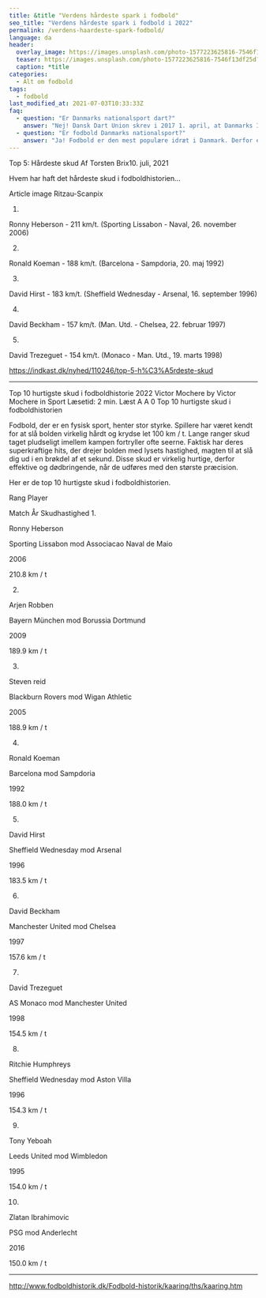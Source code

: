 ```yaml
---
title: &title "Verdens hårdeste spark i fodbold"
seo_title: "Verdens hårdeste spark i fodbold i 2022"
permalink: /verdens-haardeste-spark-fodbold/
language: da
header:
  overlay_image: https://images.unsplash.com/photo-1577223625816-7546f13df25d?ixlib=rb-1.2.1&ixid=MnwxMjA3fDB8MHxwaG90by1wYWdlfHx8fGVufDB8fHx8&auto=format&fit=crop&w=1900&q=5
  teaser: https://images.unsplash.com/photo-1577223625816-7546f13df25d?ixlib=rb-1.2.1&ixid=MnwxMjA3fDB8MHxwaG90by1wYWdlfHx8fGVufDB8fHx8&auto=format&fit=crop&w=400&q=5
  caption: *title
categories:
  - Alt om fodbold
tags:
  - fodbold
last_modified_at: 2021-07-03T10:33:33Z
faq:
  - question: "Er Danmarks nationalsport dart?"
    answer: "Nej! Dansk Dart Union skrev i 2017 1. april, at Danmarks Idræts-Forbund havde udnævnt dart til Danmarks Nationalsport. Siden har flere ukritisk lavet en Google-søgning og gentaget denne aprilsnar som om det var sandt!"
  - question: "Er fodbold Danmarks nationalsport?"
    answer: "Ja! Fodbold er den mest populære idræt i Danmark. Derfor er det Danmarks nationalsport."
---
```



Top 5: Hårdeste skud
Af Torsten Brix10. juli, 2021

Hvem har haft det hårdeste skud i fodboldhistorien...

Article image
Ritzau-Scanpix

1.
Ronny Heberson - 211 km/t.
(Sporting Lissabon - Naval, 26. november 2006)


2.
Ronald Koeman - 188 km/t.
(Barcelona - Sampdoria, 20. maj 1992)


3.
David Hirst - 183 km/t.
(Sheffield Wednesday - Arsenal, 16. september 1996)


4.
David Beckham - 157 km/t.
(Man. Utd. - Chelsea, 22. februar 1997)


5.
David Trezeguet - 154 km/t.
(Monaco - Man. Utd., 19. marts 1998)

https://indkast.dk/nyhed/110246/top-5-h%C3%A5rdeste-skud


***


Top 10 hurtigste skud i fodboldhistorie 2022
Victor Mochere by Victor Mochere in Sport Læsetid: 2 min. Læst
A A
  0
Top 10 hurtigste skud i fodboldhistorien

 

 

 
Fodbold, der er en fysisk sport, henter stor styrke. Spillere har været kendt for at slå bolden virkelig hårdt og krydse let 100 km / t. Lange ranger skud taget pludseligt imellem kampen fortryller ofte seerne. Faktisk har deres superkraftige hits, der drejer bolden med lysets hastighed, magten til at slå dig ud i en brøkdel af et sekund. Disse skud er virkelig hurtige, derfor effektive og dødbringende, når de udføres med den største præcision. 

Her er de top 10 hurtigste skud i fodboldhistorien.


 
Rang
Player

 
Match	År
Skudhastighed
1.

Ronny Heberson

Sporting Lissabon mod Associacao Naval de Maio


 
2006

210.8 km / t

2.

Arjen Robben


 
Bayern München mod Borussia Dortmund

2009

189.9 km / t

3.

Steven reid

Blackburn Rovers mod Wigan Athletic


 
2005

188.9 km / t

4.

Ronald Koeman


 
Barcelona mod Sampdoria

1992

188.0 km / t 

5.

David Hirst 

Sheffield Wednesday mod Arsenal


 
1996

183.5 km / t

6.

David Beckham 


 
Manchester United mod Chelsea

1997

157.6 km / t

7.

David Trezeguet

AS Monaco mod Manchester United


 
1998

154.5 km / t

8.

Ritchie Humphreys 


 
Sheffield Wednesday mod Aston Villa

1996

154.3 km / t

9.

Tony Yeboah

Leeds United mod Wimbledon


 
1995

154.0 km / t

10.

Zlatan Ibrahimovic 


 
PSG mod Anderlecht

2016

150.0 km / t


***

http://www.fodboldhistorik.dk/Fodbold-historik/kaaring/ths/kaaring.htm
